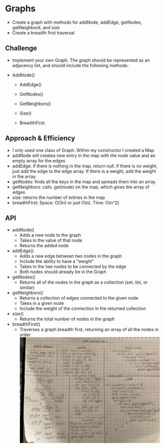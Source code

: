 # Graphs
* Create a graph with methods for addNode, addEdge, getNodes, getNeighbord, and size
* Create a breadth first traversal

## Challenge
* Implement your own Graph. The graph should be represented as an adjacency list, and should include the following methods:

* AddNode()
 
  * AddEdge()

  * GetNodes()

  * GetNeighbors()

  * Size()
  
  * BreadthFirst


## Approach & Efficiency
* I only used one class of Graph.  Within my constructor I created a Map
* addNode will createa  new entry in the map with the node value and an empty array for the edges
* addEdge: if there is nothing in the map, return null. If there is no weight, just add the edge to the edge array.  If there is a weight, add the weight in the array.
* getNodes: finds all the keys in the map and spreads them into an array
* getNeighbors: calls .get(node) on the map, which gives the array of edges
* size: returns the number of entries in the map
* breadthFirst: Space: O(3n) or just O(n). Time: O(n^2)

## API
* addNode()
  - Adds a new node to the graph
  - Takes in the value of that node
  - Returns the added node
* addEdge()
  - Adds a new edge between two nodes in the graph
  - Include the ability to have a “weight”
  - Takes in the two nodes to be connected by the edge
  - Both nodes should already be in the Graph
* getNodes()
  - Returns all of the nodes in the graph as a collection (set, list, or similar)
* getNeighbors()
  - Returns a collection of edges connected to the given node
  - Takes in a given node
  - Include the weight of the connection in the returned collection
* size()
  - Returns the total number of nodes in the graph
* breadthFirst()
  - Traverses a graph breadth first, returning an array of all the nodes in order
  ![Whiteboard](../../assets/breadth-first.jpg)
